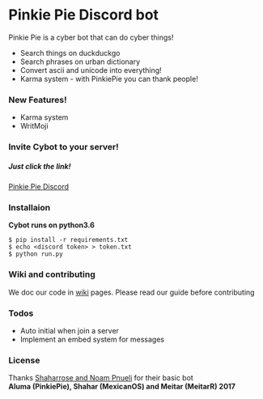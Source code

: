 # Pinkie Pie Discord bot

Pinkie Pie is a cyber bot that can do cyber things!
  - Search things on duckduckgo
  - Search phrases on urban dictionary
  - Convert ascii and unicode into everything!
  - Karma system - with PinkiePie you can thank people!

### New Features!

  - Karma system
  - WritMoji

### Invite Cybot to your server!
##### Just click the link!
[Pinkie Pie Discord](https://discordapp.com/oauth2/authorize?&client_id=342379387997519872&scope=bot&permissions=10)


### Installaion
**Cybot runs on python3.6**
```shell
$ pip install -r requirements.txt
$ echo <discord token> > token.txt
$ python run.py
```

### Wiki and contributing
We doc our code in [wiki](https://github.com/MissLummie/PinkieBot_discord/wiki) pages. Please read our guide before contributing

### Todos
 - Auto initial when join a server
 - Implement an embed system for messages

### License
Thanks [Shaharrose and Noam Pnueli](https://github.com/shaharrose/ScubilDiscord) for their basic bot\
**Aluma (PinkiePie), Shahar (MexicanOS) and Meitar (MeitarR) 2017**
